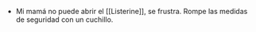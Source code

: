 - Mi mamá no puede abrir el [[Listerine]], se frustra. Rompe las medidas de seguridad con un cuchillo.